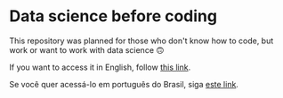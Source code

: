 # Data science before coding

This repository was planned for those who don't know how to code, but work or want to work with data science 🙃

If you want to access it in English, follow [this link](en/README.md).

Se você quer acessá-lo em português do Brasil, siga [este link](pt-br/README.md).



